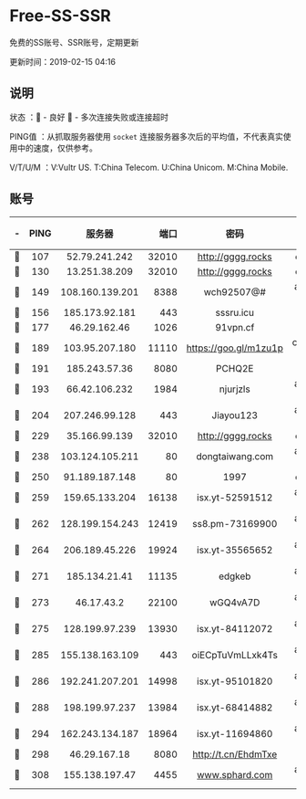 # Free-SS-SSR

免费的SS账号、SSR账号，定期更新

更新时间：2019-02-15 04:16

## 说明

状态     ：🙂 - 良好 🙁 - 多次连接失败或连接超时

PING值   ：从抓取服务器使用 `socket` 连接服务器多次后的平均值，不代表真实使用中的速度，仅供参考。

V/T/U/M  ：V:Vultr US. T:China Telecom. U:China Unicom. M:China Mobile.

## 账号

|-|PING|服务器|端口|密码|加密方式|区域|V/T/U/M|
|:----:|:----:|:-----:|-----:|:----:|:----:|:----:|:----:|
|🙂|107|52.79.241.242|32010|http://gggg.rocks|chacha20|KR|10↑/10↑/10↑/10↑|
|🙂|130|13.251.38.209|32010|http://gggg.rocks|chacha20|SG|10↑/10↑/10↑/10↑|
|🙂|149|108.160.139.201|8388|wch92507@#|aes-256-cfb|JP|10↑/10↑/10↑/10↑|
|🙂|156|185.173.92.181|443|sssru.icu|rc4-md5|RU|10↑/10↑/10↑/10↑|
|🙂|177|46.29.162.46|1026|91vpn.cf|rc4-md5|RU|9↓/10↑/10↑/10↑|
|🙂|189|103.95.207.180|11110|https://goo.gl/m1zu1p|chacha20-ietf|US|10↑/10↑/10↑/10↑|
|🙂|191|185.243.57.36|8080|PCHQ2E|rc4-md5|US|10↑/10↑/10↑/10↑|
|🙂|193|66.42.106.232|1984|njurjzls|aes-256-cfb|US|10↑/10↑/10↑/10↑|
|🙂|204|207.246.99.128|443|Jiayou123|aes-256-cfb|US|10↑/10↑/10↑/10↑|
|🙂|229|35.166.99.139|32010|http://gggg.rocks|chacha20|US|10↑/10↑/10↑/10↑|
|🙂|238|103.124.105.211|80|dongtaiwang.com|aes-256-cfb|US|10↑/10↑/10↑/10↑|
|🙂|250|91.189.187.148|80|1997|chacha20|US|10↑/10↑/10↑/10↑|
|🙂|259|159.65.133.204|16138|isx.yt-52591512|aes-256-cfb|SG|10↑/10↑/10↑/10↑|
|🙂|262|128.199.154.243|12419|ss8.pm-73169900|aes-256-cfb|SG|10↑/10↑/9↑/10↑|
|🙂|264|206.189.45.226|19924|isx.yt-35565652|aes-256-cfb|SG|10↑/10↑/10↑/10↑|
|🙂|271|185.134.21.41|11135|edgkeb|aes-256-cfb|GB|10↑/10↑/10↑/10↑|
|🙂|273|46.17.43.2|22100|wGQ4vA7D|aes-256-gcm|RU|10↑/10↑/10↑/10↑|
|🙂|275|128.199.97.239|13930|isx.yt-84112072|aes-256-cfb|SG|10↑/10↑/10↑/10↑|
|🙂|285|155.138.163.109|443|oiECpTuVmLLxk4Ts|aes-256-cfb|US|4↑/10↑/10↑/10↑|
|🙂|286|192.241.207.201|14998|isx.yt-95101820|aes-256-cfb|US|10↑/10↑/10↑/10↑|
|🙂|288|198.199.97.237|13984|isx.yt-68414882|aes-256-cfb|US|10↑/10↑/10↑/10↑|
|🙂|294|162.243.134.187|18964|isx.yt-11694860|aes-256-cfb|US|10↑/10↑/10↑/10↑|
|🙂|298|46.29.167.18|8080|http://t.cn/EhdmTxe|rc4-md5|RU|10↑/10↑/10↑/10↑|
|🙂|308|155.138.197.47|4455|www.sphard.com|aes-256-cfb|US|10↑/10↑/10↑/10↑|
